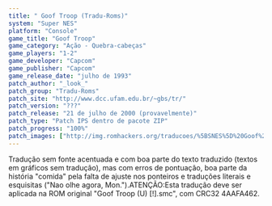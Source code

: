 ```yaml
---
title: " Goof Troop (Tradu-Roms)"
system: "Super NES"
platform: "Console"
game_title: "Goof Troop"
game_category: "Ação - Quebra-cabeças"
game_players: "1-2"
game_developer: "Capcom"
game_publisher: "Capcom"
game_release_date: "julho de 1993"
patch_author: "_look_"
patch_group: "Tradu-Roms"
patch_site: "http://www.dcc.ufam.edu.br/~gbs/tr/"
patch_version: "???"
patch_release: "21 de julho de 2000 (provavelmente)"
patch_type: "Patch IPS dentro de pacote ZIP"
patch_progress: "100%"
patch_images: ["http://img.romhackers.org/traducoes/%5BSNES%5D%20Goof%20Troop%20-%20Emuroms%20e%20Tradu-Roms%20-%201.png","http://img.romhackers.org/traducoes/%5BSNES%5D%20Goof%20Troop%20-%20Tradu-Roms%20-%202.png","http://img.romhackers.org/traducoes/%5BSNES%5D%20Goof%20Troop%20-%20Tradu-Roms%20-%203.png"]
---
```

Tradução sem fonte acentuada e com boa parte do texto traduzido (textos em gráficos sem tradução), mas com erros de pontuação, boa parte da história "comida" pela falta de ajuste nos ponteiros e traduções literais e esquisitas ("Nao olhe agora, Mon.").ATENÇÃO:Esta tradução deve ser aplicada na ROM original "Goof Troop (U) [!].smc", com CRC32 4AAFA462.
